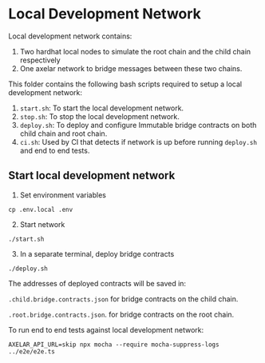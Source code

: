 # Local Development Network

Local development network contains:
1. Two hardhat local nodes to simulate the root chain and the child chain respectively
2. One axelar network to bridge messages between these two chains.

This folder contains the following bash scripts required to setup a local development network:
1. `start.sh`: To start the local development network.
2. `stop.sh`: To stop the local development network.
3. `deploy.sh`: To deploy and configure Immutable bridge contracts on both child chain and root chain.
4. `ci.sh`: Used by CI that detects if network is up before running `deploy.sh` and end to end tests.

## Start local development network
1. Set environment variables
```
cp .env.local .env
```
2. Start network
```
./start.sh
```
3. In a separate terminal, deploy bridge contracts
```
./deploy.sh
```
The addresses of deployed contracts will be saved in: 

`.child.bridge.contracts.json` for bridge contracts on the child chain.

`.root.bridge.contracts.json`. for bridge contracts on the root chain.

To run end to end tests against local development network:
```
AXELAR_API_URL=skip npx mocha --require mocha-suppress-logs ../e2e/e2e.ts
```